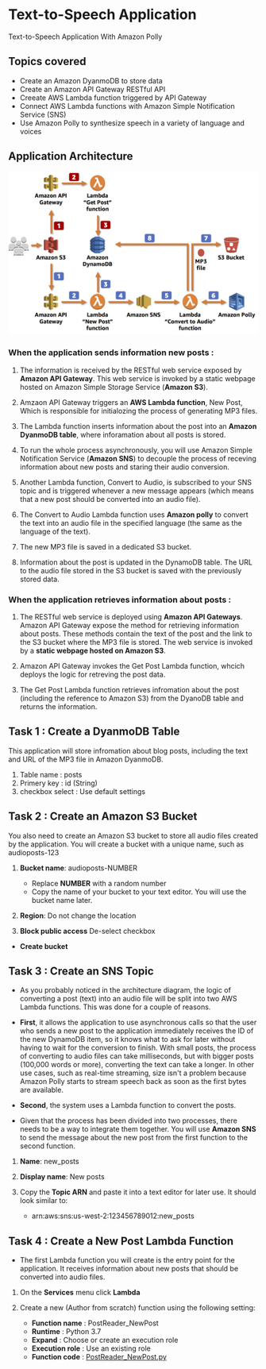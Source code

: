 # Text-to-Speech Application
 Text-to-Speech Application With Amazon Polly
## Topics covered
* Create an Amazon DyanmoDB to store data
* Create an Amazon API Gateway RESTful API
* Creeate AWS Lambda function triggered by API Gateway
* Connect AWS Lambda functions with Amazon Simple Notification Service (SNS)
* Use Amazon Polly to synthesize speech in a variety of language and voices

## Application Architecture

![Application Architecture](Images/architecture.jpg)

### When the application sends information new posts :
1. The information is received by the RESTful web service exposed by **Amazon API Gateway**. This web service is invoked by a static webpage hosted on Amazon Simple Storage Service (**Amazon S3**).

2. Amzaon API Gateway triggers an **AWS Lambda function**, New Post, Which is responsible for initialozing the process of generating MP3 files.

3. The Lambda function inserts information about the post into an **Amazon DyanmoDB table**, where inforamation about all posts is stored.

4. To run the whole process asynchronously, you will use Amazon Simple Notification Service (**Amazon SNS**) to decouple the process of receving information about new posts and staring their audio conversion.

5. Another Lambda function, Convert to Audio, is subscribed to your SNS topic and is triggered whenever a new message appears (which means that a new post should be converted into an audio file).

6. The Convert to Audio Lambda function uses **Amazon polly** to convert the text into an audio file in the specified language (the same as the language of the text).

7. The new MP3 file is saved in a dedicated S3 bucket.

8. Information about the post is updated in the DynamoDB table. The URL to the audio file stored in the S3 bucket is saved with the previously stored data.  

### When the application retrieves information about posts :
1. The RESTful web service is deployed using **Amazon API Gateways**. Amazon API Gateway expose the method for retrieving information about posts. These methods contain the text of the post and the link to the S3 bucket where the MP3 file is stored. The web service is invoked by a **static webpage hosted on Amazon S3**.

2. Amazon API Gateway invokes the Get Post Lambda function, whcich deploys the logic for retreving the post data.

3. The Get Post Lambda function retrieves infromation about the post (including the reference to Amazon S3) from the DyanoDB table and returns the information. 

## Task 1 : Create a DyanmoDB Table
This application will store infromation about blog posts, including the text and URL of the MP3 file in Amazon DyanmoDB.
1. Table name : posts
2. Primery key : id (String)
3. checkbox select : Use default settings

## Task 2 : Create an Amazon S3 Bucket
You also need to create an Amazon S3 bucket to store all audio files created by the application. You will create a bucket with a unique name, such as audioposts-123
1. **Bucket name**: audioposts-NUMBER

   - Replace **NUMBER** with a random number
   - Copy the name of your bucket to your text editor. You will use the bucket name later.

2. **Region**: Do not change the location

3. **Block public access** De-select checkbox

- **Create bucket**

## Task 3 : Create an SNS Topic

- As you probably noticed in the architecture diagram, the logic of converting a post (text) into an audio file will be split into two AWS Lambda functions. This was done for a couple of reasons.

- **First**, it allows the application to use asynchronous calls so that the user who sends a new post to the application immediately receives the ID of the new DynamoDB item, so it knows what to ask for later without having to wait for the conversion to finish. With small posts, the process of converting to audio files can take milliseconds, but with bigger posts (100,000 words or more), converting the text can take a longer. In other use cases, such as real-time streaming, size isn't a problem because Amazon Polly starts to stream speech back as soon as the first bytes are available.

- **Second**, the system uses a Lambda function to convert the posts.

- Given that the process has been divided into two processes, there needs to be a way to integrate them together. You will use **Amazon SNS** to send the message about the new post from the first function to the second function.

1. **Name**: new_posts

2. **Display name**: New posts

3. Copy the **Topic ARN** and paste it into a text editor for later use. It should look similar to:
   - arn:aws:sns:us-west-2:123456789012:new_posts

## Task 4 : Create a New Post Lambda Function

- The first Lambda function you will create is the entry point for the application. It receives information about new posts that should be converted into audio files.

1. On the **Services** menu click **Lambda**

2. Create a new (Author from scratch) function using the following setting:
      
   - **Function name** : PostReader_NewPost
   - **Runtime** : Python 3.7
   - **Expand** : Choose or create an execution role
   - **Execution role** : Use an existing role
   - **Function code** : [PostReader_NewPost.py](https://github.com/Mukundkhunt/Text-to-Speech-Application/blob/master/Document/PostReader_NewPost_Func.py)